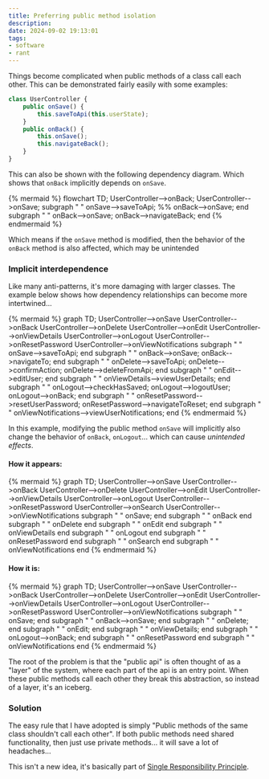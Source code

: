 ```yaml
---
title: Preferring public method isolation
description: 
date: 2024-09-02 19:13:01
tags:
- software
- rant
---
```


Things become complicated when public methods of a class call each other. This can be demonstrated fairly easily with some examples:

``` typescript
class UserController {
    public onSave() {
        this.saveToApi(this.userState);
    }
    public onBack() {
        this.onSave();
        this.navigateBack();
    }
}
```

This can also be shown with the following dependency diagram. Which shows that `onBack` implicitly depends on `onSave`.

{% mermaid %}
flowchart TD;
    UserController-->onBack;
    UserController-->onSave;
    subgraph "  "
    onSave-->saveToApi;
    %% onBack-->onSave;
    end
    subgraph " "
    onBack-->onSave;
    onBack-->navigateBack;
    end
{% endmermaid %}

Which means if the `onSave` method is modified, then the behavior of the `onBack` method is also affected, which may be unintended

### Implicit interdependence

Like many anti-patterns, it's more damaging with larger classes. The example below shows how dependency relationships can become more intertwined...

{% mermaid %}
graph TD;
    UserController-->onSave
    UserController-->onBack
    UserController-->onDelete
    UserController-->onEdit
    UserController-->onViewDetails
    UserController-->onLogout
    UserController-->onResetPassword
    UserController-->onViewNotifications
    subgraph " "
    onSave-->saveToApi;
    end
    subgraph "  "
    onBack-->onSave;
    onBack-->navigateTo;
    end
    subgraph "   "
    onDelete-->saveToApi;
    onDelete-->confirmAction;
    onDelete-->deleteFromApi;
    end
    subgraph "    "
    onEdit-->editUser;
    end
    subgraph "     "
    onViewDetails-->viewUserDetails;
    end
    subgraph "      "
    onLogout-->checkHasSaved;
    onLogout-->logoutUser;
    onLogout-->onBack;
    end
    subgraph "       "
    onResetPassword-->resetUserPassword;
    onResetPassword-->navigateToReset;
    end
    subgraph "        "
    onViewNotifications-->viewUserNotifications;
    end
{% endmermaid %}

In this example, modifying the public method `onSave` will implicitly also change the behavior of `onBack`, `onLogout`... which can cause _unintended effects_.

#### How it appears:

{% mermaid %}
graph TD;
    UserController-->onSave
    UserController-->onBack
    UserController-->onDelete
    UserController-->onEdit
    UserController-->onViewDetails
    UserController-->onLogout
    UserController-->onResetPassword
    UserController-->onSearch
    UserController-->onViewNotifications
    subgraph " "
    onSave;
    end
    subgraph "  "
    onBack
    end
    subgraph "   "
    onDelete
    end
    subgraph "    "
    onEdit
    end
    subgraph "     "
    onViewDetails
    end
    subgraph "      "
    onLogout
    end
    subgraph "       "
    onResetPassword
    end
    subgraph "        "
    onSearch
    end
    subgraph "         "
    onViewNotifications
    end
{% endmermaid %}

#### How it is:

{% mermaid %}
graph TD;
    UserController-->onSave
    UserController-->onBack
    UserController-->onDelete
    UserController-->onEdit
    UserController-->onViewDetails
    UserController-->onLogout
    UserController-->onResetPassword
    UserController-->onViewNotifications
    subgraph " "
    onSave;
    end
    subgraph "  "
    onBack-->onSave;
    end
    subgraph "   "
    onDelete;
    end
    subgraph "    "
    onEdit;
    end
    subgraph "     "
    onViewDetails;
    end
    subgraph "      "
    onLogout-->onBack;
    end
    subgraph "       "
    onResetPassword
    end
    subgraph "        "
    onViewNotifications
    end
{% endmermaid %}

The root of the problem is that the "public api" is often thought of as a "layer" of the system, where each part of the api is an entry point. When these public methods call each other they break this abstraction, so instead of a layer, it's an iceberg.

### Solution

The easy rule that I have adopted is simply "Public methods of the same class shouldn't call each other". If both public methods need shared functionality, then just use private methods... it will save a lot of headaches...

This isn't a new idea, it's basically part of [Single Responsibility Principle](https://en.wikipedia.org/wiki/Single_responsibility_principle).